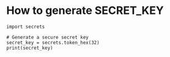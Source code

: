 How to generate SECRET_KEY
=
    import secrets

    # Generate a secure secret key
    secret_key = secrets.token_hex(32)
    print(secret_key)